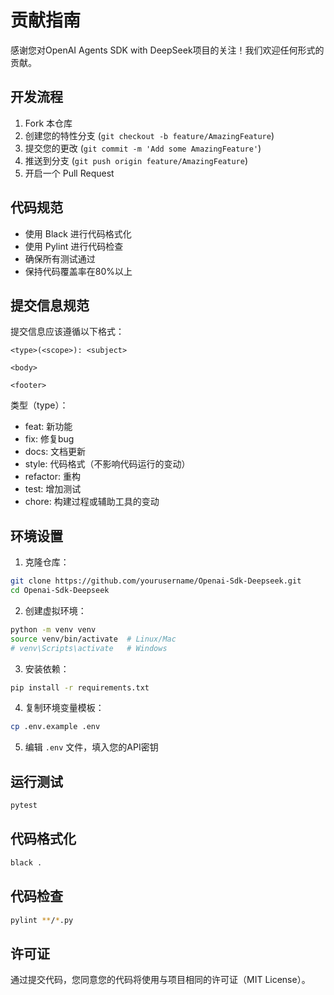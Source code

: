 # 贡献指南

感谢您对OpenAI Agents SDK with DeepSeek项目的关注！我们欢迎任何形式的贡献。

## 开发流程

1. Fork 本仓库
2. 创建您的特性分支 (`git checkout -b feature/AmazingFeature`)
3. 提交您的更改 (`git commit -m 'Add some AmazingFeature'`)
4. 推送到分支 (`git push origin feature/AmazingFeature`)
5. 开启一个 Pull Request

## 代码规范

- 使用 Black 进行代码格式化
- 使用 Pylint 进行代码检查
- 确保所有测试通过
- 保持代码覆盖率在80%以上

## 提交信息规范

提交信息应该遵循以下格式：
```
<type>(<scope>): <subject>

<body>

<footer>
```

类型（type）：
- feat: 新功能
- fix: 修复bug
- docs: 文档更新
- style: 代码格式（不影响代码运行的变动）
- refactor: 重构
- test: 增加测试
- chore: 构建过程或辅助工具的变动

## 环境设置

1. 克隆仓库：
```bash
git clone https://github.com/yourusername/Openai-Sdk-Deepseek.git
cd Openai-Sdk-Deepseek
```

2. 创建虚拟环境：
```bash
python -m venv venv
source venv/bin/activate  # Linux/Mac
# venv\Scripts\activate   # Windows
```

3. 安装依赖：
```bash
pip install -r requirements.txt
```

4. 复制环境变量模板：
```bash
cp .env.example .env
```

5. 编辑 `.env` 文件，填入您的API密钥

## 运行测试

```bash
pytest
```

## 代码格式化

```bash
black .
```

## 代码检查

```bash
pylint **/*.py
```

## 许可证

通过提交代码，您同意您的代码将使用与项目相同的许可证（MIT License）。 